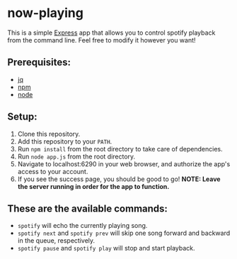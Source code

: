 # now-playing

This is a simple [Express](https://expressjs.com) app that allows you to control spotify playback from the command line. Feel free to modify it however you want!

## Prerequisites:

* [jq](https://stedolan.github.io/jq/)
* [npm](https://www.npmjs.com/)
* [node](https://nodejs.org/en/)


## Setup:

1. Clone this repository.
2. Add this repository to your `PATH`.
3. Run `npm install` from the root directory to take care of dependencies.
4. Run `node app.js` from the root directory.
5. Navigate to localhost:6290 in your web browser, and authorize the app's access to your account.
6. If you see the success page, you should be good to go! **NOTE: Leave the server running in order for the app to function.**

## These are the available commands:

* `spotify` will echo the currently playing song.
* `spotify next` and `spotify prev` will skip one song forward and backward in the queue, respectively.
* `spotify pause` and `spotify play` will stop and start playback.
